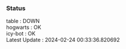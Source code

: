 ### Status


table : DOWN  
hogwarts : OK  
icy-bot : OK  
Latest Update : 2024-02-24 00:33:36.820692
